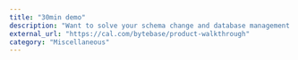 ```yaml
---
title: "30min demo"
description: "Want to solve your schema change and database management headache? Book a  with one of our product experts."
external_url: "https://cal.com/bytebase/product-walkthrough"
category: "Miscellaneous"
---
```

